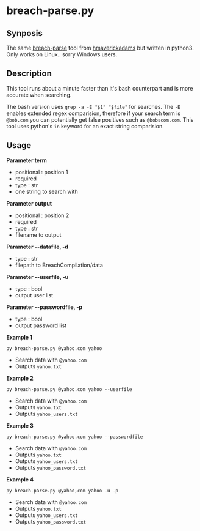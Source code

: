 # breach-parse.py

## Synposis
The same [breach-parse](https://github.com/hmaverickadams/breach-parse) tool from [hmaverickadams](https://github.com/hmaverickadams) but written in python3. Only works on Linux.. sorry Windows users. 

## Description
This tool runs about a minute faster than it's bash counterpart and is more accurate when searching. 

The bash version uses `grep -a -E "$1" "$file"` for searches. The `-E` enables extended regex comparision, therefore if your search term is `@bob.com` you can potentially get false positives such as `@bobscom.com`. This tool uses python's `in` keyword for an exact string comparision. 

## Usage

**Parameter term**
- positional : position 1
- required
- type : str
- one string to search with

**Parameter output**
- positional : position 2
- required
- type : str
- filename to output

**Parameter --datafile, -d**
- type : str
- filepath to BreachCompilation/data

**Parameter --userfile, -u**
- type : bool
- output user list

**Parameter --passwordfile, -p**
- type : bool
- output password list

</b>

**Example 1**

`py breach-parse.py @yahoo.com yahoo`

- Search data with `@yahoo.com`
- Outputs `yahoo.txt`


**Example 2**

`py breach-parse.py @yahoo.com yahoo --userfile`

- Search data with `@yahoo.com`
- Outputs `yahoo.txt`
- Outputs `yahoo_users.txt`

**Example 3**

`py breach-parse.py @yahoo.com yahoo --passwordfile`

- Search data with `@yahoo.com`
- Outputs `yahoo.txt`
- Outputs `yahoo_users.txt`
- Outputs `yahoo_password.txt`

**Example 4**

`py breach-parse.py @yahoo,com yahoo -u -p`

- Search data with `@yahoo.com`
- Outputs `yahoo.txt`
- Outputs `yahoo_users.txt`
- Outputs `yahoo_password.txt`
